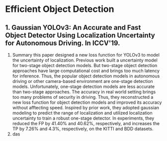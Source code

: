 # Efficient Object Detection
## 1. Gaussian YOLOv3: An Accurate and Fast Object Detector Using Localization Uncertainty for Autonomous Driving. In ICCV'19.
1. Summary
this paper designed a new loss function for YOLOv3 to model the uncertainty of localization. Previous work built a uncertainty model for two-stage object detection models. But two-stage object detection approaches have large computational cost and brings too much latency for inference. Thus, the popular object detection models in autonomous driving or other camera-based environment are one-stage detection models. Unfortunately, one-stage detection models are less accurate than two-stage approaches. The accuracy in real world setting brings too many problems of security in driving. Thus, they reconstructed a new loss function for object detection models and improved its accuracy without afftecting speed. Inspired by prior work, they adopted gaussian modeling to predict the range of localization and utilized localization uncertainty to train a robust one-stage detector. In experiments, they reduced the FP by 41.40% and 40.62%, respectively, and increases the TP by 7.26% and 4.3%, respectively, on the KITTI and BDD datasets.
2. das


